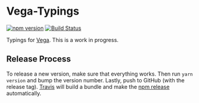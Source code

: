 # Vega-Typings

[![npm version](https://img.shields.io/npm/v/vega-typings.svg)](https://www.npmjs.com/package/vega-typings)
[![Build Status](https://travis-ci.org/vega/vega-typings.svg?branch=master)](https://travis-ci.org/vega/vega-typings)

Typings for [Vega](https://github.com/vega/vega). This is a work in progress.

## Release Process

To release a new version, make sure that everything works. Then run `yarn version` and bump the version number. Lastly, push to GitHub (with the release tag). [Travis](https://travis-ci.org/vega/vega-typings/builds) will build a bundle and make the [npm release](https://www.npmjs.com/package/vega-typings) automatically.
